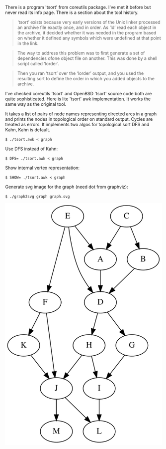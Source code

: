 
There is a program 'tsort' from coreutils package. I've met it before but
never read its info page. There is a section about the tool history.

> ‘tsort’ exists because very early versions of the Unix linker processed an
> archive file exactly once, and in order.  As ‘ld’ read each object in the
> archive, it decided whether it was needed in the program based on whether it
> defined any symbols which were undefined at that point in the link.

> The way to address this problem was to first generate a set of dependencies
> ofone object file on another.  This was done by a shell script called
> ‘lorder’.

> Then you ran ‘tsort’ over the ‘lorder’ output, and you used the resulting
> sort to define the order in which you added objects to the archive.

I've checked coreutils 'tsort' and OpenBSD 'tsort' source code both are quite
sophisticated. Here is lite 'tsort' awk implementation. It works the same way
as the original tool.

It takes a list of pairs of node names representing directed arcs in a graph
and prints the nodes in topological order on standard output. Cycles are
treated as errors. It implements two algos for topological sort DFS and Kahn,
Kahn is default.


```
$ ./tsort.awk < graph
```

Use DFS instead of Kahn:

```
$ DFS= ./tsort.awk < graph
```

Show internal vertex representation:

```
$ SHOW= ./tsort.awk < graph
```

Generate svg image for the graph (need dot from graphviz):

```
$ ./graph2svg graph graph.svg
```

![Image](graph.svg)



